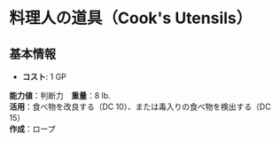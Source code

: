 # 料理人の道具（Cook's Utensils）

## 基本情報
- **コスト**: 1 GP

**能力値**：判断力　**重量**：8 lb.  
**活用**：食べ物を改良する（DC 10）、または毒入りの食べ物を検出する（DC 15）  
**作成**：ロープ  